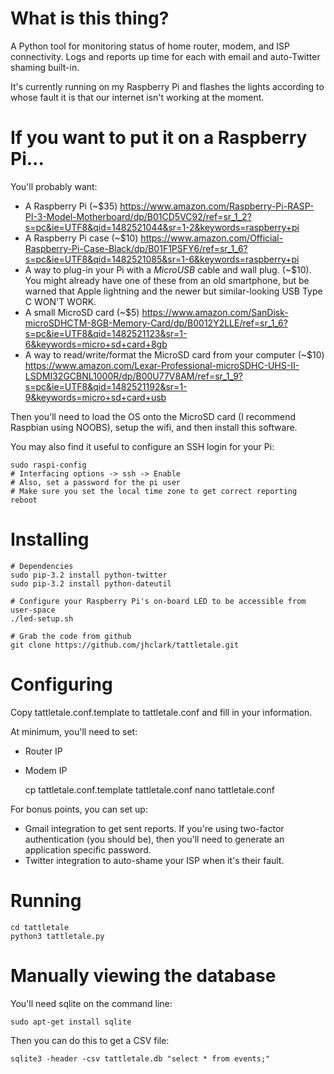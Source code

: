 # What is this thing?

A Python tool for monitoring status of home router, modem, and ISP connectivity. Logs and reports up time for each with email and auto-Twitter shaming built-in.

It's currently running on my Raspberry Pi and flashes the lights according to whose fault it is that our internet isn't working at the moment.

# If you want to put it on a Raspberry Pi...

You'll probably want:

 * A Raspberry Pi (~$35) https://www.amazon.com/Raspberry-Pi-RASP-PI-3-Model-Motherboard/dp/B01CD5VC92/ref=sr_1_2?s=pc&ie=UTF8&qid=1482521044&sr=1-2&keywords=raspberry+pi
 * A Raspberry Pi case (~$10) https://www.amazon.com/Official-Raspberry-Pi-Case-Black/dp/B01F1PSFY6/ref=sr_1_6?s=pc&ie=UTF8&qid=1482521085&sr=1-6&keywords=raspberry+pi
 * A way to plug-in your Pi with a *MicroUSB* cable and wall plug. (~$10). You might already have one of these from an old smartphone, but be warned that Apple lightning and the newer but similar-looking USB Type C WON'T WORK. 
 * A small MicroSD card (~$5) https://www.amazon.com/SanDisk-microSDHCTM-8GB-Memory-Card/dp/B0012Y2LLE/ref=sr_1_6?s=pc&ie=UTF8&qid=1482521123&sr=1-6&keywords=micro+sd+card+8gb
 * A way to read/write/format the MicroSD card from your computer (~$10) https://www.amazon.com/Lexar-Professional-microSDHC-UHS-II-LSDMI32GCBNL1000R/dp/B00U77V8AM/ref=sr_1_9?s=pc&ie=UTF8&qid=1482521192&sr=1-9&keywords=micro+sd+card+usb

Then you'll need to load the OS onto the MicroSD card (I recommend Raspbian using NOOBS), setup the wifi, and then install this software.

You may also find it useful to configure an SSH login for your Pi:

    sudo raspi-config
    # Interfacing options -> ssh -> Enable
    # Also, set a password for the pi user
    # Make sure you set the local time zone to get correct reporting
    reboot

# Installing

    # Dependencies
    sudo pip-3.2 install python-twitter
    sudo pip-3.2 install python-dateutil
    
    # Configure your Raspberry Pi's on-board LED to be accessible from user-space
    ./led-setup.sh
    
    # Grab the code from github
    git clone https://github.com/jhclark/tattletale.git

# Configuring

Copy tattletale.conf.template to tattletale.conf and fill in your information.

At minimum, you'll need to set:
 * Router IP
 * Modem IP

    cp tattletale.conf.template tattletale.conf
    nano tattletale.conf

For bonus points, you can set up:
 * Gmail integration to get sent reports. If you're using two-factor authentication (you should be), then you'll need to generate an application specific password.
 * Twitter integration to auto-shame your ISP when it's their fault.

# Running

    cd tattletale
    python3 tattletale.py

# Manually viewing the database

You'll need sqlite on the command line:

    sudo apt-get install sqlite

Then you can do this to get a CSV file:

    sqlite3 -header -csv tattletale.db "select * from events;"
